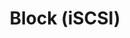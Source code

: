 ---
title: "Block (iSCSI)"
linkTitle: "iSCSI"
description: "Configuring and troubleshooting iSCSI shares."
weight: 3
---